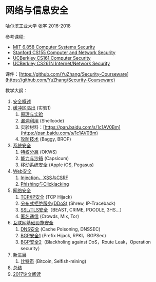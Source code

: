 # 网络与信息安全

哈尔滨工业大学 张宇 2016-2018

参考课程:

- [MIT 6.858 Computer Systems Security](http://ocw.mit.edu/courses/electrical-engineering-and-computer-science/6-858-computer-systems-security-fall-2014/index.htm)
- [Stanford CS155 Computer and Network Security](https://crypto.stanford.edu/cs155/)
- [UCBerkley CS161 Computer Security](http://inst.eecs.berkeley.edu/~cs161/fa16/)
- [UCBerkley CS261N Internet/Network Security](http://www.icir.org/vern/cs261n/)

课件：[https://github.com/YuZhang/Security-Courseware](https://github.com/YuZhang/Security-Courseware)

教学大纲：

1. [安全概述](introduction.md)
2. [缓冲区溢出](buffer-overflow) (实验1)
	1. [原理与实验](buffer-overflow/buffer-overflow-1.md)
	2. [漏洞利用](buffer-overflow/buffer-overflow-2.md) (Shellcode)
	3. 实验材料：[https://pan.baidu.com/s/1c1AV0Bm](https://pan.baidu.com/s/1c1AV0Bm)
	4. [攻防技术](buffer-overflow/buffer-overflow-3.md) (Baggy, BROP)
3. [系统安全](system-security)
	1. [特权分离](system-security/privilege-separation.md) (OKWS)
	2. [能力与沙箱](system-security/capabilities-sandbox.md) (Capsicum)
	3. [移动系统安全](system-security/ios-security.md) (Apple iOS, Pegasus)
4. [Web安全](web-security)
	1. [Injection，XSS与CSRF](web-security/web-sec-1.md)
	2. [Phishing与Clickjacking](web-security/web-sec-2.md)
5. [网络安全](network-security)
 	1. [TCP/IP安全](network-security/tcp-ip-sec.md) (TCP Hijack)
	2. [分布式拒绝服务(DDoS)](network-security/ddos.md) (Shrew, IP-Traceback)
	3. [SSL/TLS安全](web-security/tls.md)（BEAST, CRIME, POODLE, 3HS...）
	4. [匿名通信](application-security/anonymous.md) (Crowds, Mix, Tor)
6. [互联网基础设施安全](internet-security)
	1. [DNS安全](internet-security/dns-sec.pptx) (Cache Poisoning, DNSSEC)
	2. [BGP安全1](internet-security/bgp-sec.pptx) (Prefix Hijack, RPKI，BGPSec)
	3. [BGP安全2](internet-security/sidr.md)（Blackholing against DoS，Route Leak，Operation security）
7. [新进展](application-security)
	1. [比特币](application-security/blockchain.md) (Bitcoin, Selfish-mining)
7. [总结](summary.md)
8. [2017论文阅读](reading.md)
